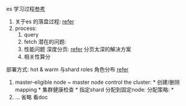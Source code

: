es
学习过程[参考](https://gitee.com/geektime-geekbang/geektime-ELK)

1. 关于es 的落盘过程: [refer](https://time.geekbang.org/course/detail/100030501-112076)
2. process:
    1. query
    2. fetch
潜在的问题:
    1. 性能问题
        深度分页: [refer](https://blog.csdn.net/u011228889/article/details/79760167)
            分页太深的解决方案
    2. 相关性算分


部署方式:
    hot & warm 与shard
    roles 角色分布 [refer](https://www.elastic.co/guide/en/elasticsearch/reference/current/modules-node.html)
1. master-eligible node ~ master node
    control the cluster: 
        * 创建/删除 mapping
        * 集群健康检查
        * 指定shard 分配到固定node: 
            分配策略:
                *
2. ... 省略 看doc                
                 